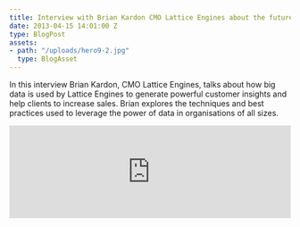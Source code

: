 ```yaml
---
title: Interview with Brian Kardon CMO Lattice Engines about the future of Big Data
date: 2013-04-15 14:01:00 Z
type: BlogPost
assets:
- path: "/uploads/hero9-2.jpg"
  type: BlogAsset
---
```


<p>In this interview Brian Kardon, CMO Lattice Engines, talks about how big data is used by Lattice Engines to generate powerful customer insights and help clients to increase sales. Brian explores the techniques and best practices used to leverage the power of data in organisations of all sizes.</p>
<iframe src="https://w.soundcloud.com/player/?url=https%3A//api.soundcloud.com/tracks/87261961" width="100%" height="166" frameborder="no" scrolling="no"></iframe>
